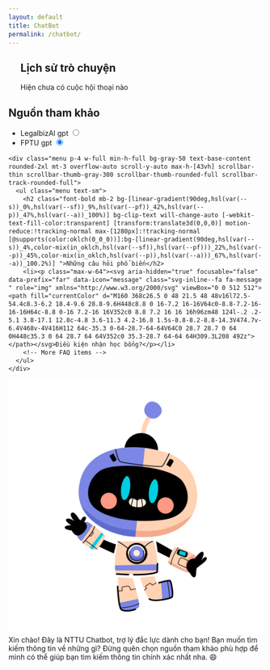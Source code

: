 ```yaml
---
layout: default
title: ChatBot
permalink: /chatbot/
---
```


<div class="bg-gradient-to-r from-blue-50 to-purple-100 h-[85vh]">
  <div class="hidden lg:block drawer-side absolute w-64 h-[20vh] left-3 mt-2 drop-shadow-md">
    <div class="menu p-4 w-full min-h-full bg-gray-50 text-base-content rounded-2xl mt-3 overflow-auto scroll-y-auto max-h-[80vh]">
      <ul class="menu text-sm">
        <h2 class="font-bold mb-2 bg-[linear-gradient(90deg,hsl(var(--s))_0%,hsl(var(--sf))_9%,hsl(var(--pf))_42%,hsl(var(--p))_47%,hsl(var(--a))_100%)] bg-clip-text will-change-auto [-webkit-text-fill-color:transparent] [transform:translate3d(0,0,0)] motion-reduce:!tracking-normal max-[1280px]:!tracking-normal [@supports(color:oklch(0_0_0))]:bg-[linear-gradient(90deg,hsl(var(--s))_4%,color-mix(in_oklch,hsl(var(--sf)),hsl(var(--pf)))_22%,hsl(var(--p))_45%,color-mix(in_oklch,hsl(var(--p)),hsl(var(--a)))_67%,hsl(var(--a))_100.2%)] ">Lịch sử trò chuyện</h2>
        <p class="text-sm text-gray-500">Hiện chưa có cuộc hội thoại nào</p>
      </ul>
    </div>
  </div>

  <div class="hidden lg:block drawer-side absolute w-64 h-[20vh] mt-2 right-3 drop-shadow-md">
    <div class="menu p-4 w-full min-h-full bg-gray-50 text-base-content rounded-2xl mt-3">
      <h2 class="font-bold text-sm mb-2 bg-[linear-gradient(90deg,hsl(var(--s))_0%,hsl(var(--sf))_9%,hsl(var(--pf))_42%,hsl(var(--p))_47%,hsl(var(--a))_100%)] bg-clip-text will-change-auto [-webkit-text-fill-color:transparent] [transform:translate3d(0,0,0)] motion-reduce:!tracking-normal max-[1280px]:!tracking-normal [@supports(color:oklch(0_0_0))]:bg-[linear-gradient(90deg,hsl(var(--s))_4%,color-mix(in_oklch,hsl(var(--sf)),hsl(var(--pf)))_22%,hsl(var(--p))_45%,color-mix(in_oklch,hsl(var(--p)),hsl(var(--a)))_67%,hsl(var(--a))_100.2%)] ">Nguồn tham khảo</h2>
      <ul class="menu">
        <li>
          <label class="label cursor-pointer">
            <span class="label-text font-medium">LegalbizAI gpt</span>
            <input type="radio" name="radio-10" class="radio checked:bg-blue-500" value="wiki">
          </label>
        </li>
        <li>
          <label class="label cursor-pointer">
            <span class="label-text font-medium">FPTU gpt</span>
            <input type="radio" name="radio-10" class="radio checked:bg-blue-500" value="nttu" checked>
          </label>
        </li>
      </ul>
    </div>

    <div class="menu p-4 w-full min-h-full bg-gray-50 text-base-content rounded-2xl mt-3 overflow-auto scroll-y-auto max-h-[43vh] scrollbar-thin scrollbar-thumb-gray-300 scrollbar-thumb-rounded-full scrollbar-track-rounded-full">
      <ul class="menu text-sm">
        <h2 class="font-bold mb-2 bg-[linear-gradient(90deg,hsl(var(--s))_0%,hsl(var(--sf))_9%,hsl(var(--pf))_42%,hsl(var(--p))_47%,hsl(var(--a))_100%)] bg-clip-text will-change-auto [-webkit-text-fill-color:transparent] [transform:translate3d(0,0,0)] motion-reduce:!tracking-normal max-[1280px]:!tracking-normal [@supports(color:oklch(0_0_0))]:bg-[linear-gradient(90deg,hsl(var(--s))_4%,color-mix(in_oklch,hsl(var(--sf)),hsl(var(--pf)))_22%,hsl(var(--p))_45%,color-mix(in_oklch,hsl(var(--p)),hsl(var(--a)))_67%,hsl(var(--a))_100.2%)] ">Những câu hỏi phổ biến</h2>
        <li><p class="max-w-64"><svg aria-hidden="true" focusable="false" data-prefix="far" data-icon="message" class="svg-inline--fa fa-message " role="img" xmlns="http://www.w3.org/2000/svg" viewBox="0 0 512 512"><path fill="currentColor" d="M160 368c26.5 0 48 21.5 48 48v16l72.5-54.4c8.3-6.2 18.4-9.6 28.8-9.6H448c8.8 0 16-7.2 16-16V64c0-8.8-7.2-16-16-16H64c-8.8 0-16 7.2-16 16V352c0 8.8 7.2 16 16 16h96zm48 124l-.2 .2-5.1 3.8-17.1 12.8c-4.8 3.6-11.3 4.2-16.8 1.5s-8.8-8.2-8.8-14.3V474.7v-6.4V468v-4V416H112 64c-35.3 0-64-28.7-64-64V64C0 28.7 28.7 0 64 0H448c35.3 0 64 28.7 64 64V352c0 35.3-28.7 64-64 64H309.3L208 492z"></path></svg>Điều kiện nhận học bổng?</p></li>
        <!-- More FAQ items -->
      </ul>
    </div>
  </div>

  <div class="flex justify-center h-[80vh]">
    <div id="chat-area" class="mt-5 text-sm scrollbar-thin scrollbar-thumb-gray-300 bg-white scrollbar-thumb-rounded-full scrollbar-track-rounded-full rounded-3xl border-2 md:w-[50%] md:p-3 p-1 w-full overflow-auto scroll-y-auto h-[80%]">
      <div class="chat chat-start drop-shadow-md">
        <div class="chat-image avatar">
          <div class="w-10 rounded-full border-2 border-blue-500">
            <img class="scale-150" src="https://github.com/phatjkk/phatjkk.github.io/blob/master/nttu/assets/robot_image-1ca2ea4e.png?raw=true">
          </div>
        </div>
        <div class="chat-bubble chat-bubble-info break-words">
          <span style="white-space: pre-line;">Xin chào! Đây là NTTU Chatbot, trợ lý đắc lực dành cho bạn! Bạn muốn tìm kiếm thông tin về những gì? Đừng quên chọn nguồn tham khảo phù hợp để mình có thể giúp bạn tìm kiếm thông tin chính xác nhất nha. 😄</span>
        </div>
      </div>
      <!-- Additional chat messages will appear here -->
    </div>
  </div>
</div>
